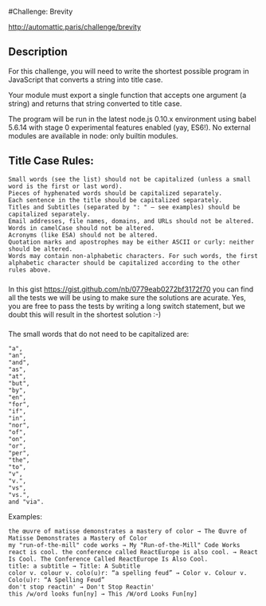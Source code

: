 #Challenge: Brevity

http://automattic.paris/challenge/brevity

## Description

For this challenge, you will need to write the shortest possible program in JavaScript that converts a string into title case.

Your module must export a single function that accepts one argument (a string) and returns that string converted to title case.

The program will be run in the latest node.js 0.10.x environment using babel 5.6.14 with stage 0 experimental features enabled (yay, ES6!). No external modules are available in node: only builtin modules.

## Title Case Rules:

    Small words (see the list) should not be capitalized (unless a small word is the first or last word).
    Pieces of hyphenated words should be capitalized separately.
    Each sentence in the title should be capitalized separately.
    Titles and Subtitles (separated by ": " — see examples) should be capitalized separately.
    Email addresses, file names, domains, and URLs should not be altered.
    Words in camelCase should not be altered.
    Acronyms (like ESA) should not be altered.
    Quotation marks and apostrophes may be either ASCII or curly: neither should be altered.
    Words may contain non-alphabetic characters. For such words, the first alphabetic character should be capitalized according to the other rules above.
    

###
In this gist https://gist.github.com/nb/0779eab0272bf3172f70 you can find all the tests we will be using to make sure the solutions are acurate. Yes, you are free to pass the tests by writing a long switch statement, but we doubt this will result in the shortest solution :-)

###
The small words that do not need to be capitalized are:

    "a",
    "an",
    "and",
    "as",
    "at",
    "but",
    "by",
    "en",
    "for",
    "if",
    "in",
    "nor",
    "of",
    "on",
    "or",
    "per",
    "the",
    "to",
    "v",
    "v.",
    "vs",
    "vs.",
    and "via".

Examples:

    the œuvre of matisse demonstrates a mastery of color → The Œuvre of Matisse Demonstrates a Mastery of Color
    my "run-of-the-mill" code works → My "Run-of-the-Mill" Code Works
    react is cool. the conference called ReactEurope is also cool. → React Is Cool. The Conference Called ReactEurope Is Also Cool.
    title: a subtitle → Title: A Subtitle
    color v. colour v. colo(u)r: “a spelling feud” → Color v. Colour v. Colo(u)r: “A Spelling Feud”
    don't stop reactin' → Don't Stop Reactin'
    this /w/ord looks fun[ny] → This /W/ord Looks Fun[ny]

